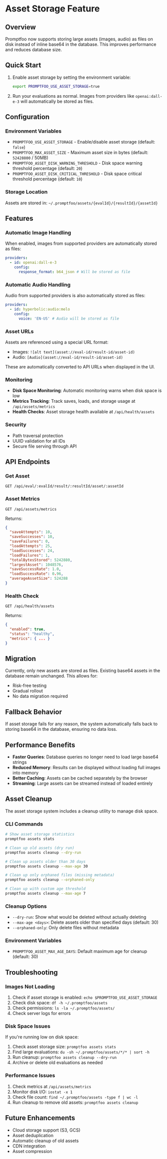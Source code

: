 # Asset Storage Feature

## Overview

Promptfoo now supports storing large assets (images, audio) as files on disk instead of inline base64 in the database. This improves performance and reduces database size.

## Quick Start

1. Enable asset storage by setting the environment variable:

   ```bash
   export PROMPTFOO_USE_ASSET_STORAGE=true
   ```

2. Run your evaluations as normal. Images from providers like `openai:dall-e-3` will automatically be stored as files.

## Configuration

### Environment Variables

- `PROMPTFOO_USE_ASSET_STORAGE` - Enable/disable asset storage (default: `false`)
- `PROMPTFOO_MAX_ASSET_SIZE` - Maximum asset size in bytes (default: `52428800` / 50MB)
- `PROMPTFOO_ASSET_DISK_WARNING_THRESHOLD` - Disk space warning threshold percentage (default: `20`)
- `PROMPTFOO_ASSET_DISK_CRITICAL_THRESHOLD` - Disk space critical threshold percentage (default: `10`)

### Storage Location

Assets are stored in: `~/.promptfoo/assets/{evalId}/{resultId}/{assetId}`

## Features

### Automatic Image Handling

When enabled, images from supported providers are automatically stored as files:

```yaml
providers:
  - id: openai:dall-e-3
    config:
      response_format: b64_json # Will be stored as file
```

### Automatic Audio Handling

Audio from supported providers is also automatically stored as files:

```yaml
providers:
  - id: hyperbolic:audio:melo
    config:
      voice: 'EN-US' # Audio will be stored as file
```

### Asset URLs

Assets are referenced using a special URL format:

- Images: `![alt text](asset://eval-id/result-id/asset-id)`
- Audio: `[Audio](asset://eval-id/result-id/asset-id)`

These are automatically converted to API URLs when displayed in the UI.

### Monitoring

- **Disk Space Monitoring**: Automatic monitoring warns when disk space is low
- **Metrics Tracking**: Track saves, loads, and storage usage at `/api/assets/metrics`
- **Health Checks**: Asset storage health available at `/api/health/assets`

### Security

- Path traversal protection
- UUID validation for all IDs
- Secure file serving through API

## API Endpoints

### Get Asset

```
GET /api/eval/:evalId/result/:resultId/asset/:assetId
```

### Asset Metrics

```
GET /api/assets/metrics
```

Returns:

```json
{
  "saveAttempts": 10,
  "saveSuccesses": 10,
  "saveFailures": 0,
  "loadAttempts": 25,
  "loadSuccesses": 24,
  "loadFailures": 1,
  "totalBytesStored": 5242880,
  "largestAsset": 1048576,
  "saveSuccessRate": 1.0,
  "loadSuccessRate": 0.96,
  "averageAssetSize": 524288
}
```

### Health Check

```
GET /api/health/assets
```

Returns:

```json
{
  "enabled": true,
  "status": "healthy",
  "metrics": { ... }
}
```

## Migration

Currently, only new assets are stored as files. Existing base64 assets in the database remain unchanged. This allows for:

- Risk-free testing
- Gradual rollout
- No data migration required

## Fallback Behavior

If asset storage fails for any reason, the system automatically falls back to storing base64 in the database, ensuring no data loss.

## Performance Benefits

- **Faster Queries**: Database queries no longer need to load large base64 strings
- **Reduced Memory**: Results can be displayed without loading full images into memory
- **Better Caching**: Assets can be cached separately by the browser
- **Streaming**: Large assets can be streamed instead of loaded entirely

## Asset Cleanup

The asset storage system includes a cleanup utility to manage disk space.

### CLI Commands

```bash
# Show asset storage statistics
promptfoo assets stats

# Clean up old assets (dry run)
promptfoo assets cleanup --dry-run

# Clean up assets older than 30 days
promptfoo assets cleanup --max-age 30

# Clean up only orphaned files (missing metadata)
promptfoo assets cleanup --orphaned-only

# Clean up with custom age threshold
promptfoo assets cleanup --max-age 7
```

### Cleanup Options

- `--dry-run`: Show what would be deleted without actually deleting
- `--max-age <days>`: Delete assets older than specified days (default: 30)
- `--orphaned-only`: Only delete files without metadata

### Environment Variables

- `PROMPTFOO_ASSET_MAX_AGE_DAYS`: Default maximum age for cleanup (default: 30)

## Troubleshooting

### Images Not Loading

1. Check if asset storage is enabled: `echo $PROMPTFOO_USE_ASSET_STORAGE`
2. Check disk space: `df -h ~/.promptfoo/assets`
3. Check permissions: `ls -la ~/.promptfoo/assets/`
4. Check server logs for errors

### Disk Space Issues

If you're running low on disk space:

1. Check asset storage size: `promptfoo assets stats`
2. Find large evaluations: `du -sh ~/.promptfoo/assets/*/* | sort -h`
3. Run cleanup: `promptfoo assets cleanup --dry-run`
4. Archive or delete old evaluations as needed

### Performance Issues

1. Check metrics at `/api/assets/metrics`
2. Monitor disk I/O: `iostat -x 1`
3. Check file count: `find ~/.promptfoo/assets -type f | wc -l`
4. Run cleanup to remove old assets: `promptfoo assets cleanup`

## Future Enhancements

- Cloud storage support (S3, GCS)
- Asset deduplication
- Automatic cleanup of old assets
- CDN integration
- Asset compression
